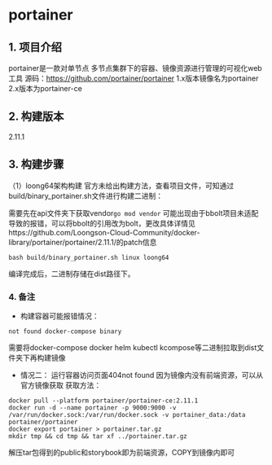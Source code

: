 # portainer
## 1. 项目介绍
portainer是一款对单节点  多节点集群下的容器、镜像资源进行管理的可视化web工具
源码：https://github.com/portainer/portainer
1.x版本镜像名为portainer
2.x版本为portainer-ce

## 2. 构建版本
2.11.1

## 3. 构建步骤
（1）loong64架构构建
官方未给出构建方法，查看项目文件，可知通过build/binary_portainer.sh文件进行构建二进制：

需要先在api文件夹下获取vendor`go mod vendor`
可能出现由于bbolt项目未适配导致的报错，可以将bbolt的引用改为bolt，更改具体详情见https://github.com/Loongson-Cloud-Community/docker-library/portainer/portainer/2.11.1/的patch信息
```
bash build/binary_portainer.sh linux loong64
```
编译完成后，二进制存储在dist路径下。


### 4. 备注
- 构建容器可能报错情况：
```
not found docker-compose binary
```
需要将docker-compose docker helm kubectl kcompose等二进制拉取到dist文件夹下再构建镜像

- 情况二：
运行容器访问页面404not found
因为镜像内没有前端资源，可以从官方镜像获取
获取方法：
```
docker pull --platform portainer/portainer-ce:2.11.1
docker run -d --name portainer -p 9000:9000 -v /var/run/docker.sock:/var/run/docker.sock -v portainer_data:/data portainer/portainer
docker export portainer > portainer.tar.gz 
mkdir tmp && cd tmp && tar xf ../portainer.tar.gz
```
解压tar包得到的public和storybook即为前端资源，COPY到镜像内即可